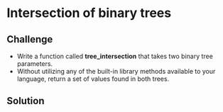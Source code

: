 # Intersection of binary trees
<!-- Short summary or background information -->

## Challenge
* Write a function called **tree_intersection** that takes two binary tree parameters.
* Without utilizing any of the built-in library methods available to your language, return a set of values found in both trees.
## Solution
<!-- Embedded whiteboard image -->
